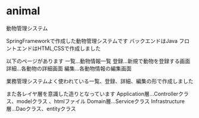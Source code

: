 # animal
動物管理システム

SpringFrameworkで作成した動物管理システムです
バックエンドはJava
フロントエンドはHTML,CSSで作成しました

以下のページがあります
一覧…動物情報一覧
登録…新規で動物を登録する画面
詳細…各動物の詳細画面
編集…各動物情報の編集画面

業務管理システムよく使われている一覧、登録、詳細、編集の形で作成しました

また各レイヤ層を意識した造りとなっています
Application層…Controllerクラス、modelクラス 、htmlファイル
Domain層…Serviceクラス
Infrastructure層…Daoクラス、entityクラス
